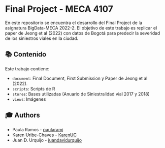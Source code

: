# Final Project - MECA 4107

En este repositorio se encuentra el desarrollo del Final Project de la asignatura BigData-MECA 2022-2. El objetivo de este trabajo es replicar el paper de Jeong et al (2022) con datos de Bogotá para predecir la severidad de los siniestros viales en la ciudad.
 
##  :books: Contenido

Este trabajo contiene:

- `document`: Final Document, First Submission y Paper de Jeong et al (2022).
- `scripts`: Scripts de R
- `stores`: Bases utilizadas (Anuario de Siniestralidad vial 2017 y 2018)
- `views`: Imágenes

## :mortar_board: Authors

- Paula Ramos - [paularamj](https://github.com/paularamj)
- Karen Uribe-Chaves - [KarenUC](https://github.com/KarenUC)
- Juan D. Urquijo - [juandavidurquijo](https://github.com/juandavidurquijo)
